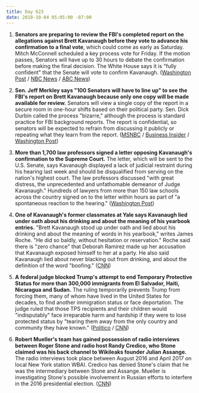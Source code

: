 ```yaml
---
title: Day 623
date: 2018-10-04 05:05:00 -07:00
---
```


1. **Senators are preparing to review the FBI's completed report on the allegations against Brett Kavanaugh before they vote to advance his confirmation to a final vote**, which could come as early as Saturday. Mitch McConnell scheduled a key process vote for Friday. If the motion passes, Senators will have up to 30 hours to debate the confirmation before making the final decision. The White House says it is "fully confident" that the Senate will vote to confirm Kavanaugh. ([Washington Post](https://www.washingtonpost.com/politics/senators-prepare-to-review-fbi-report-on-kavanaugh-after-early-morning-arrival/2018/10/04/394dbaf8-c7be-11e8-b2b5-79270f9cce17_story.html?utm_term=.937a8557c438) / [NBC News](https://www.nbcnews.com/politics/politics-news/mcconnell-sets-vote-friday-move-kavanaugh-confirmation-forward-n916491) / [ABC News](https://abcnews.go.com/Politics/senate-judiciary-receives-fbi-report-kavanaugh-allegations/story?id=58277222))

2. **Sen. Jeff Merkley says "100 Senators will have to line up" to see the FBI's report on Brett Kavanaugh because only one copy will be made available for review.** Senators will view a single copy of the report in a secure room in one-hour shifts based on their political party. Sen. Dick Durbin called the process "bizarre," although the process is standard practice for FBI background reports. The report is confidential, so senators will be expected to refrain from discussing it publicly or repeating what they learn from the report. ([MSNBC](https://www.msnbc.com/the-last-word/watch/sen-merkley-absurd-there-s-only-going-to-be-one-copy-of-fbi-report-1336331331524?v) / [Business Insider](https://www.businessinsider.com/brett-kavanaugh-fbi-report-ready-senators-read-1-hour-shifts-2018-10) / [Washington Post](https://www.washingtonpost.com/politics/senators-prepare-to-review-fbi-report-on-kavanaugh-after-early-morning-arrival/2018/10/04/394dbaf8-c7be-11e8-b2b5-79270f9cce17_story.html))

3. **More than 1,700 law professors signed a letter opposing Kavanaugh's confirmation to the Supreme Court.** The letter, which will be sent to the U.S. Senate, says Kavanaugh displayed a lack of judicial restraint during his hearing last week and should be disqualified from serving on the nation's highest court. The law professors discussed "with great distress, the unprecedented and unfathomable demeanor of Judge Kavanaugh." Hundreds of lawyers from more than 150 law schools across the country signed on to the letter within hours as part of "a spontaneous reaction to the hearing." ([Washington Post](https://www.washingtonpost.com/education/2018/10/04/unprecedented-unfathomable-more-than-law-professors-sign-letter-after-kavanaugh-hearing/?utm_source=reddit.com&utm_term=.fa019a15e16b))

4. **One of Kavanaugh's former classmates at Yale says Kavanaugh lied under oath about his drinking and about the meaning of his yearbook entries.** "Brett Kavanaugh stood up under oath and lied about his drinking and about the meaning of words in his yearbook," writes James Roche. "He did so baldly, without hesitation or reservation." Roche said there is "zero chance" that Deborah Ramirez made up her accusation that Kavanaugh exposed himself to her at a party. He also said Kavanaugh lied about never blacking out from drinking, and about the definition of the word "boofing." ([CNN](https://www.cnn.com/2018/10/03/politics/yale-roommate-kavanaugh-cnntv/index.html))

5. **A federal judge blocked Trump's attempt to end Temporary Protective Status for more than 300,000 immigrants from El Salvador, Haiti, Nicaragua and Sudan.** The ruling temporarily prevents Trump from forcing them, many of whom have lived in the United States for decades, to find another immigration status or face deportation. The judge ruled that those TPS recipients and their children would "indisputably" face irreparable harm and hardship if they were to lose protected status by "tearing them away from the only country and community they have known." ([Politico](https://www.politico.com/story/2018/10/03/immigrants-protections-trump-legal-868126) / [CNN](https://www.cnn.com/2018/10/03/politics/tps-preliminary-injunction/index.html))

6. **Robert Mueller's team has gained possession of radio interviews between Roger Stone and radio host Randy Credico, who Stone claimed was his back channel to Wikileaks founder Julian Assange.** The radio interviews took place between August 2016 and April 2017 on local New York station WBAI. Credico has denied Stone's claim that he was the intermediary between Stone and Assange. Mueller is investigating Stone's possible involvement in Russian efforts to interfere in the 2016 presidential election. ([CNN](https://www.cnn.com/2018/10/03/politics/kfile-roger-stone-randy-credico-special-counsel/index.html))